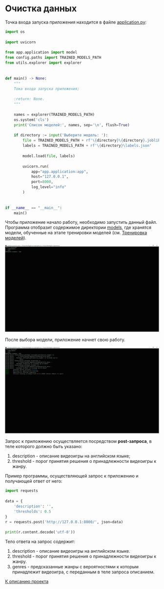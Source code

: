 # Очистка данных

Точка входа запуска приложения находится в файле 
[application.py](../src/application.py):

```python
import os

import uvicorn

from app.application import model
from config.paths import TRAINED_MODELS_PATH
from utils.explorer import explorer


def main() -> None:
    """
    Тока входа запуска приложения;

    :return: None.
    """

    names = explorer(TRAINED_MODELS_PATH)
    os.system('cls')
    print('Список моделей:', names, sep='\n', flush=True)

    if directory := input('Выберите модель: '):
        file = TRAINED_MODELS_PATH + rf'\{directory}\{directory}.joblib'
        labels = TRAINED_MODELS_PATH + rf'\{directory}\labels.json'

        model.load(file, labels)

        uvicorn.run(
            app="app.application:app",
            host="127.0.0.1",
            port=8000,
            log_level="info"
        )


if __name__ == "__main__":
    main()
```

Чтобы приложение начало работу, необходимо запустить данный файл. 
Программа отобразит содержимое директории [models](../models), 
где хранятся модели, обученные на этапе тренировки моделей 
(см. [Тренировка моделей](training.md)).

![file](../resources/application/models.jpg)

После выбора модели, приложение начнет свою работу.

![file](../resources/application/run.jpg)

Запрос к приложению осуществляется посредством **post-запроса**, 
в теле которого должно быть указано:
1. description - описание видеоигры на английском языке;
2. threshold - порог принятия решения о принадлежности видеоигры к жанру.

Пример программы, осуществляющей запрос к приложению и получающей ответ от него:

```python
import requests

data = {
    'description': '',
    'thresholds': 0.5
}
r = requests.post('http://127.0.0.1:8000/', json=data)

print(r.content.decode('utf-8'))
```

Тело ответа на запрос содержит:
1. description - описание видеоигры на английском языке.
2. threshold - порог принятия решения о принадлежности видеоигры к жанру.
3. genres - предсказанные жанры с вероятностями к которым принадлежит видеоигра, 
с переданным в теле запроса описанием.

[К описанию проекта](../README.md)